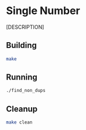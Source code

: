 # Single Number
[DESCRIPTION]

## Building
``` bash
make
```

## Running
``` bash
./find_non_dups
```

## Cleanup
``` bash
make clean
```
